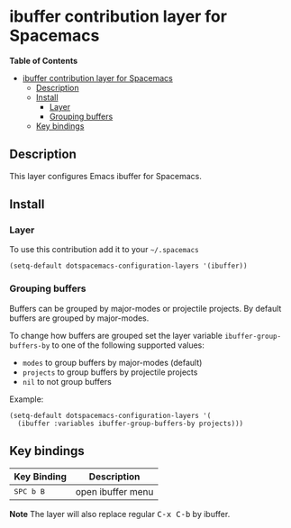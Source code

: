 # ibuffer contribution layer for Spacemacs

<!-- markdown-toc start - Don't edit this section. Run M-x markdown-toc/generate-toc again -->
**Table of Contents**

- [ibuffer contribution layer for Spacemacs](#ibuffer-contribution-layer-for-spacemacs)
    - [Description](#description)
    - [Install](#install)
        - [Layer](#layer)
        - [Grouping buffers](#grouping-buffers)
    - [Key bindings](#key-bindings)

<!-- markdown-toc end -->

## Description

This layer configures Emacs ibuffer for Spacemacs.

## Install

### Layer

To use this contribution add it to your `~/.spacemacs`

```elisp
(setq-default dotspacemacs-configuration-layers '(ibuffer))
```

### Grouping buffers

Buffers can be grouped by major-modes or projectile projects.
By default buffers are grouped by major-modes.

To change how buffers are grouped set the layer variable
`ibuffer-group-buffers-by` to one of the following supported
values:
- `modes` to group buffers by major-modes (default)
- `projects` to group buffers by projectile projects
- `nil` to not group buffers

Example:

```elisp
(setq-default dotspacemacs-configuration-layers '(
  (ibuffer :variables ibuffer-group-buffers-by projects)))
```

## Key bindings

Key Binding         | Description
--------------------|------------------------------------------------------------
<kbd>SPC b B</kbd>  | open ibuffer menu

**Note** The layer will also replace regular <kbd>C-x C-b</kbd> by ibuffer.
